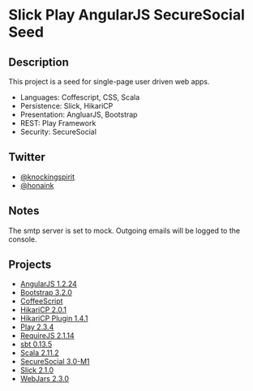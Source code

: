 # Slick Play AngularJS SecureSocial Seed

## Description
This project is a seed for single-page user driven web apps.

- Languages: Coffescript, CSS, Scala
- Persistence: Slick, HikariCP
- Presentation: AngluarJS, Bootstrap
- REST: Play Framework
- Security: SecureSocial

## Twitter

- [@knockingspirit](http://twitter.com/knockingspirit)
- [@honaink](https://twitter.com/honaink)

## Notes

The smtp server is set to mock. Outgoing emails will be logged to the console.

## Projects

- [AngularJS 1.2.24](http://angularjs.org)
- [Bootstrap 3.2.0](http://getbootstrap.com)
- [CoffeeScript](http://coffeescript.org)
- [HikariCP 2.0.1](https://github.com/brettwooldridge/HikariCP)
- [HikariCP Plugin 1.4.1](http://edulify.github.io/play-hikaricp.edulify.com/)
- [Play 2.3.4](http://www.playframework.com)
- [RequireJS 2.1.14](http://requirejs.org)
- [sbt 0.13.5](http://www.scala-sbt.org)
- [Scala 2.11.2](http://www.scala-lang.org)
- [SecureSocial 3.0-M1](https://github.com/jaliss/securesocial)
- [Slick 2.1.0](http://slick.typesafe.com)
- [WebJars 2.3.0](http://www.webjars.org)
